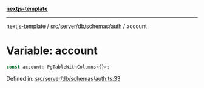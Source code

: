 [**nextjs-template**](README.md)

---

[nextjs-template](README.md) / [src/server/db/schemas/auth](src.server.db.schemas.auth.md) / account

# Variable: account

```ts
const account: PgTableWithColumns<{}>;
```

Defined in: [src/server/db/schemas/auth.ts:33](https://github.com/mariolim96/Easy-Check-In/blob/e840a4393cceae48bed5204292fc61d73f9f5dbb/src/server/db/schemas/auth.ts#L33)
